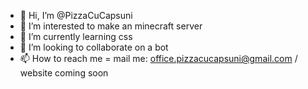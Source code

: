 - 👋 Hi, I’m @PizzaCuCapsuni
- 👀 I’m interested to make an minecraft server
- 🌱 I’m currently learning css
- 💞️ I’m looking to collaborate on a bot
- 📫 How to reach me = mail me: office.pizzacucapsuni@gmail.com
/ website coming soon

<!---
PizzaCuCapsuni/PizzaCuCapsuni is a ✨ special ✨ repository because its `README.md` (this file) appears on your GitHub profile.
You can click the Preview link to take a look at your changes.
--->
